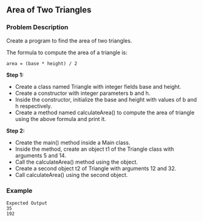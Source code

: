 ## Area of Two Triangles

### Problem Description
Create a program to find the area of two triangles.

The formula to compute the area of a triangle is:

    area = (base * height) / 2

**Step 1:**

- Create a class named Triangle with integer fields base and height.
- Create a constructor with integer parameters b and h.
- Inside the constructor, initialize the base and height with values of b and h respectively.
- Create a method named calculateArea() to compute the area of triangle using the above formula and print it.

**Step 2:**

- Create the main() method inside a Main class.
- Inside the method, create an object t1 of the Triangle class with arguments 5 and 14.
- Call the calculateArea() method using the object.
- Create a second object t2 of Triangle with arguments 12 and 32.
- Call calculateArea() using the second object.

### Example
    Expected Output
    35
    192